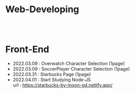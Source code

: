 # Web-Developing
<br><br>
# Front-End <br>
- 2022.03.09 : Overwatch Character Selection (1page) <br>
- 2022.03.09 : SoccerPlayer Character Selection (1page) <br>
- 2022.03.31 : Starbucks Page (1page)
- 2022.04.01 : Start Studying Node-JS <br>
url : https://starbucks-by-moon-gd.netlify.app/
